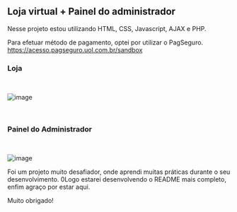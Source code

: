 <h2>Loja virtual + Painel do administrador</h2>

Nesse projeto estou utilizando HTML, CSS, Javascript, AJAX e PHP.

Para efetuar método de pagamento, optei por utilizar o PagSeguro.
https://acesso.pagseguro.uol.com.br/sandbox
<br>

<h3>Loja</h3>

<br>

![image](https://user-images.githubusercontent.com/70349830/118699830-62093b80-b7e8-11eb-97ad-0514830697d3.png)

<br>


<h3>Painel do Administrador</h3>

<br>

![image](https://user-images.githubusercontent.com/70349830/118700116-aeed1200-b7e8-11eb-8ea1-9e7933337bc7.png)


Foi um projeto muito desafiador, onde aprendi muitas práticas durante o seu desenvolvimento.
0Logo estarei desenvolvendo o README mais completo, enfim agraço por estar aqui.

Muito obrigado!
